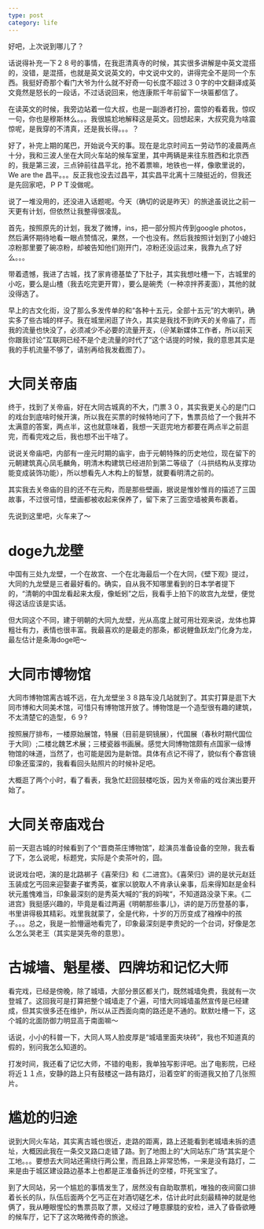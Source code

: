 ```yaml
---
type: post
category: life
---
```


好吧，上次说到哪儿了？

话说得补充一下２８号的事情，在我逛清真寺的时候，其实很多讲解是中英文混搭的，没错，是混搭，也就是英文说英文的，中文说中文的，讲得完全不是同一个东西。我挺好奇那个看门大爷为什么就不好奇一句长度不超过３０字的中文翻译成英文竟然是怒长的一段话，不过话说回来，他连康熙千年前留下一块匾都信了。

在读英文的时候，我旁边站着一位大叔，也是一副游者打扮，震惊的看着我，惊叹一句，你也是穆斯林么。。。我很尴尬地解释这是英文。回想起来，大叔究竟为啥震惊呢，是我穿的不清真，还是我长得。。。？

好了，补完上期的尾巴，开始说今天的事。现在是北京时间五一劳动节的凌晨两点十分，我和三波人坐在大同火车站的候车室里，其中两辆是来往东胜西和北京西的，我是第三波，三点钟前往昌平北，抢不着票嘛，地铁也一样，像歌里说的，We are the 昌平。。。反正我也没去过昌平，其实昌平北离十三陵挺近的，但我还是先回家吧，ＰＰＴ没做呢。

说了一堆没用的，还没进入话题呢。今天（确切的说是昨天）的旅途虽说比之前一天更有计划，但依然让我整得很凌乱。

首先，按照原先的计划，我发了微博，ins，把一部分照片传到google photos，然后满怀期待地看一眼点赞情况，果然，一个也没有。然后我按照计划到了小媳妇凉粉那里要了碗凉粉，却被告知他们刚开门，凉粉还没运过来，我靠九点了好么。。。

带着遗憾，我进了古城，找了家肯德基垫了下肚子，其实我想吐槽一下，古城里的小吃，要么是山楂（我去吃完更开胃），要么是碗秃（一种凉拌荞麦面），其他的就没得选了。

早上的古文化街，没了那么多发传单的和“各种十五元，全部十五元”的大喇叭，确实多了些古城的样子。我在城里闲逛了许久，其实是我找不到昨天的关帝庙了，而我的流量也快没了，必须减少不必要的流量开支，（＠某新媒体工作者，所以前天你跟我讨论“互联网已经不是个走流量的时代了”这个话提的时候，我的意思其实是我的手机流量不够了，请别再给我发截图了）。

# 大同关帝庙

终于，找到了关帝庙，好在大同古城真的不大，门票３０，其实我更关心的是门口的戏台到底啥时候开演，所以我在买票的时候特地问了下，售票员给了一个我并不太满意的答案，两点半，这也就意味着，我想一天逛完地方都要在两点半之前逛完，而看完戏之后，我也想不出干啥了。

说说关帝庙吧，内部有一座元时期的庙宇，由于元朝特殊的历史地位，现在留下的元朝建筑真心凤毛麟角，明清木构建筑已经进阶到第二等级了（斗拱结构从支撑功能变成装饰功能），所以想看先人木构上的智慧，就要看明清之前的。

其实我去关帝庙的目的还不在元构，而是那些壁画，据说是惟妙惟肖的描述了三国故事，不过很可惜，壁画都被收起来保养了，留下来了三面空墙被黄布裹着。

先说到这里吧，火车来了～

# doge九龙壁

中国有三处九龙壁，一个在故宫、一个在北海最后一个在大同，《壁下观》提过，大同的九龙壁是三者最好看的。确实，自从我不知哪里看到的日本学者提下的，“清朝的中国龙看起来太瘦，像蚯蚓”之后，我看手上拍下的故宫九龙壁，便觉得这话应该是实话。

但大同这个不同，建于明朝的大同九龙壁，光从高度上就可用壮观来说，龙体也算粗壮有力，表情也很丰富。我最喜欢的是最走的那条，都说鲤鱼跃龙门化身为龙，最左估计是条海doge吧～

# 大同市博物馆

大同市博物馆离古城不远，在九龙壁坐３８路车没几站就到了。其实打算是逛下大同市博和大同美术馆，可惜只有博物馆开放了。博物馆是一个造型很有趣的建筑，不太清楚它的造型，６９?

按照展厅排布，一楼原始展馆，特展（目前是铜镜展），代国展（春秋时期代国位于大同）;二楼北魏艺术展；三楼瓷器书画展。感觉大同博物馆颇有点国家一级博物馆的味道，当然了，也可能是因为是新馆。具体有点记不得了，貌似有个春宫镜印象还蛮深的，我看看回头贴照片的时候补足吧。

大概逛了两个小时，看了看表，我急忙赶回鼓楼吃饭，因为关帝庙的戏台演出要开始了。

# 大同关帝庙戏台

前一天逛古城的时候看到了个“晋商茶庄博物馆”，趁演员准备设备的空隙，我去看了下，怎么说呢，标题党，实际是个卖茶叶的，囧。

说说戏台吧，演的是北路梆子《喜荣归》和《二进宫》。《喜荣归》讲的是状元赵廷玉装成乞丐回来迎娶妻子崔秀英，崔家以貌取人不肯承认亲事，后来得知赵是金科状元羞愧难当，印象最深刻的是秀英大喊的”我的妈唉“，不知道路没录下来。《二进宫》我挺感兴趣的，毕竟是看过两遍《明朝那些事儿》，讲的是万历登基的事，书里讲得极其精彩。戏里我就蒙了，全是代称，十岁的万历变成了襁褓中的孩子。。。总之，我是一脸懵逼地看完了，印象最深刻是李贵妃的一个台词，好像是怎么怎么哭老王（其实是哭先帝的意思）。

# 古城墙、魁星楼、四牌坊和记忆大师

看完戏，已经是傍晚，除了城墙，大部分景区都关门，既然城墙免费，我就有一次登城了。这回我可是打算把整个城墙走了个遍，可惜大同城墙虽然宣传是已经建成，但其实很多还在维护，所以从正西面向南的路还是不通的。默默吐槽一下，这个城的北面防御力明显高于南面嘛～

话说，小小的科普一下，大同人骂人脸皮厚是“城墙里面夹块砖”，我也不知道真的假的，别问我怎么知道的。

打发时间，我还看了记忆大师，不错的电影，我单独写影评吧。出了电影院，已经将近１１点，安静的路上只有鼓楼这一路有路灯，沿着空旷的街道我又拍了几张照片。

# 尴尬的归途

说到大同火车站，其实离古城也很近，走路的距离，路上还能看到老城墙未拆的遗址，大概因此我在一条交叉路口走错了路。到了地图上的”大同站东广场“其实是个工地。。。要想去大同站还需绕行两公里，而且路上非常恐怖，一来是没有路灯，二来是由于城区建设路边基本上也都是正准备拆迁的空楼，吓死宝宝了。

到了大同站，另一个尴尬的事情发生了，居然没有自助取票机，唯独的夜间窗口排着长长的队，队伍后面两个乞丐正在对酒切磋乞术，估计此时此刻最精神的就是他俩了，我从睡眼惺忪的售票员取了票，又经过了睡意朦胧的安检，进入了昏昏欲睡的候车厅，记下了这次略微传奇的旅途。

